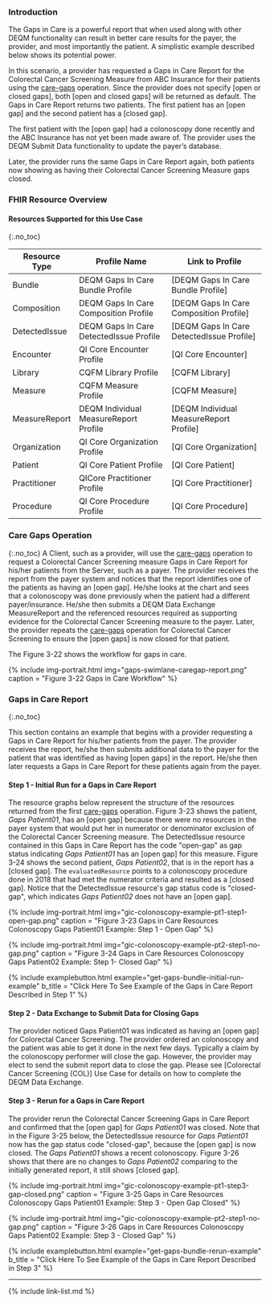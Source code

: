 
###  Introduction

The Gaps in Care is a powerful report that when used along with other DEQM functionality can result in better care results for the payer, the provider, and most importantly the patient. A simplistic example described below shows its potential power.

In this scenario, a provider has requested a Gaps in Care Report for the Colorectal Cancer Screening Measure from ABC Insurance for their patients using the [care-gaps](OperationDefinition-care-gaps.html) operation. Since the provider does not specify [open or closed gaps], both [open and closed gaps] will be returned as default. The Gaps in Care Report returns two patients. The first patient has an [open gap] and the second patient has a [closed gap].

The first patient with the [open gap] had a colonoscopy done recently and the ABC Insurance has not yet been made aware of. The provider uses the DEQM Submit Data functionality to update the payer’s database.

Later, the provider runs the same Gaps in Care Report again, both patients now showing as having their Colorectal Cancer Screening Measure gaps closed.

### FHIR Resource Overview

#### Resources Supported for this Use Case
{:.no_toc}

|Resource Type| Profile Name                            | Link to Profile                           |
|---|-----------------------------------------|-------------------------------------------|
|Bundle| DEQM Gaps In Care Bundle Profile        | [DEQM Gaps In Care Bundle Profile]        
|Composition| DEQM Gaps In Care Composition Profile   | [DEQM Gaps In Care Composition Profile]   
|DetectedIssue| DEQM Gaps In Care DetectedIssue Profile | [DEQM Gaps In Care DetectedIssue Profile] 
|Encounter| QI Core Encounter Profile               | [QI Core Encounter]                       |
|Library| CQFM Library Profile                    | [CQFM Library]                            |
|Measure| CQFM Measure Profile                    | [CQFM Measure]                            |
|MeasureReport| DEQM Individual MeasureReport Profile   | [DEQM Individual MeasureReport Profile]   |
|Organization| QI Core Organization Profile            | [QI Core Organization]                    |
|Patient| QI Core Patient Profile                 | [QI Core Patient]                         |
|Practitioner| QICore Practitioner Profile             | [QI Core Practitioner]                    |
|Procedure| QI Core Procedure Profile               | [QI Core Procedure]                       |

### Care Gaps Operation
{:.no_toc}
A Client, such as a provider, will use the [care-gaps](OperationDefinition-care-gaps.html) operation to request a Colorectal Cancer Screening measure Gaps in Care Report for his/her patients from the Server, such as a payer. The provider receives the report from the payer system and notices that the report identifies one of the patients as having an [open gap]. He/she looks at the chart and sees that a colonoscopy was done previously when the patient had a different payer/insurance. He/she then submits a DEQM Data Exchange MeasureReport and the referenced resources required as supporting evidence for the Colorectal Cancer Screening measure to the payer. Later, the provider repeats the [care-gaps](OperationDefinition-care-gaps.html) operation for Colorectal Cancer Screening to ensure the [open gaps] is now closed for that patient.

The Figure 3-22 shows the workflow for gaps in care.

{% include img-portrait.html img="gaps-swimlane-caregap-report.png" caption = "Figure 3-22 Gaps in Care Workflow" %}

### Gaps in Care Report
{:.no_toc}

This section contains an example that begins with a provider requesting a Gaps in Care Report for his/her patients from the payer. The provider receives the report, he/she then submits additional data to the payer for the patient that was identified as having [open gaps] in the report. He/she then later requests a Gaps in Care Report for these patients again from the payer.

#### Step 1 - Initial Run for a Gaps in Care Report
The resource graphs below represent the structure of the resources returned from the first [care-gaps](OperationDefinition-care-gaps.html) operation. Figure 3-23 shows the patient, *Gaps Patient01*, has an [open gap] because there were no resources in the payer system that would put her in numerator or denominator exclusion of the Colorectal Cancer Screening measure. The DetectedIssue resource contained in this Gaps in Care Report has the code "open-gap" as gap status indicating *Gaps Patient01* has an [open gap] for this measure. Figure 3-24 shows the second patient, *Gaps Patient02*, that is in the report has a [closed gap]. The `evaluatedResource` points to a colonoscopy procedure done in 2018 that had met the numerator criteria and resulted as a [closed gap]. Notice that the DetectedIssue resource's gap status code is "closed-gap", which indicates *Gaps Patient02* does not have an [open gap].

{% include img-portrait.html img="gic-colonoscopy-example-pt1-step1-open-gap.png" caption = "Figure 3-23 Gaps in Care Resources Colonoscopy Gaps Patient01 Example: Step 1 - Open Gap" %}

{% include img-portrait.html img="gic-colonoscopy-example-pt2-step1-no-gap.png" caption = "Figure 3-24 Gaps in Care Resources Colonoscopy Gaps Patient02 Example: Step 1- Closed Gap" %}

{% include examplebutton.html example="get-gaps-bundle-initial-run-example" b_title = "Click Here To See Example of the Gaps in Care Report Described in Step 1" %}

#### Step 2 - Data Exchange to Submit Data for Closing Gaps

The provider noticed Gaps Patient01 was indicated as having an [open gap] for Colorectal Cancer Screening. The provider ordered an colonoscopy and the patient was able to get it done in the next few days. Typically a claim by the colonoscopy performer will close the gap. However, the provider may elect to send the submit report data to close the gap. Please see [Colorectal Cancer Screening (COL)] Use Case for details on how to complete the DEQM Data Exchange.

#### Step 3 - Rerun for a Gaps in Care Report

The provider rerun the Colorectal Cancer Screening Gaps in Care Report and confirmed that the [open gap] for *Gaps Patient01* was closed. Note that in the Figure 3-25 below, the DetectedIssue resource for *Gaps Patient01* now has the gap status code "closed-gap", because the [open gap] is now closed. The *Gaps Patient01* shows a recent colonoscopy. Figure 3-26 shows that there are no changes to *Gaps Patient02* comparing to the initially generated report, it still shows [closed gap].

{% include img-portrait.html img="gic-colonoscopy-example-pt1-step3-gap-closed.png" caption = "Figure 3-25 Gaps in Care Resources Colonoscopy Gaps Patient01 Example: Step 3 - Open Gap Closed" %}

{% include img-portrait.html img="gic-colonoscopy-example-pt2-step1-no-gap.png" caption = "Figure 3-26 Gaps in Care Resources Colonoscopy Gaps Patient02 Example: Step 3 - Closed Gap" %}

{% include examplebutton.html example="get-gaps-bundle-rerun-example" b_title = "Click Here To See Example of the Gaps in Care Report Described in Step 3" %}

---

{% include link-list.md %}

